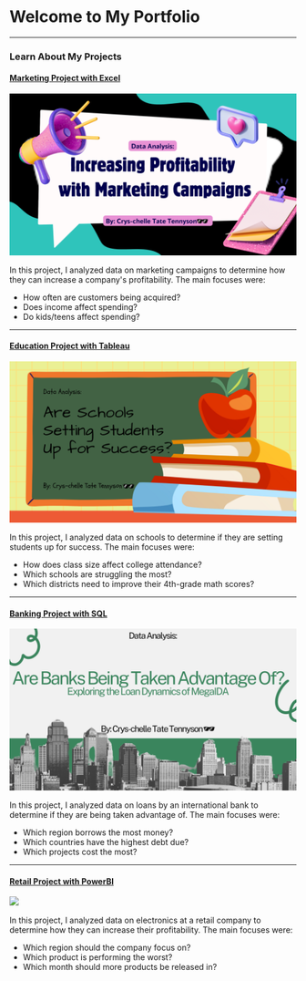 # Welcome to My Portfolio

---

### Learn About My Projects

#### [Marketing Project with Excel](/marketing)
<img src="images/marketing_pic.png?raw=true"/>

In this project, I analyzed data on marketing campaigns to determine how they can increase a company's profitability. The main focuses were:

- How often are customers being acquired?
- Does income affect spending?
- Do kids/teens affect spending?

---
#### [Education Project with Tableau](/education)
<img src="images/education_pic.png?raw=true"/>

In this project, I analyzed data on schools to determine if they are setting students up for success. The main focuses were:

- How does class size affect college attendance?
- Which schools are struggling the most?
- Which districts need to improve their 4th-grade math scores?

---
#### [Banking Project with SQL](/banking)
<img src="images/banking.png?raw=true"/>

In this project, I analyzed data on loans by an international bank to determine if they are being taken advantage of. The main focuses were:

- Which region borrows the most money?
- Which countries have the highest debt due?
- Which projects cost the most?

---
#### [Retail Project with PowerBI](/retail)
<img src="images/Retail.jpg?raw=true"/>

In this project, I analyzed data on electronics at a retail company to determine how they can increase their profitability. The main focuses were:

- Which region should the company focus on?
- Which product is performing the worst?
- Which month should more products be released in?

